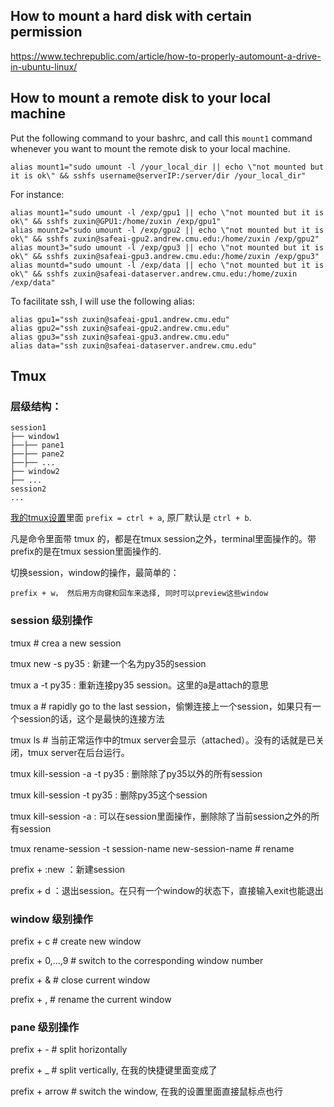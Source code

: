 ## How to mount a hard disk with certain permission
https://www.techrepublic.com/article/how-to-properly-automount-a-drive-in-ubuntu-linux/

## How to mount a remote disk to your local machine
Put the following command to your bashrc, and call this `mount1` command whenever you want to mount the remote disk to your local machine.

```
alias mount1="sudo umount -l /your_local_dir || echo \"not mounted but it is ok\" && sshfs username@serverIP:/server/dir /your_local_dir"
```
For instance:
```
alias mount1="sudo umount -l /exp/gpu1 || echo \"not mounted but it is ok\" && sshfs zuxin@GPU1:/home/zuxin /exp/gpu1"
alias mount2="sudo umount -l /exp/gpu2 || echo \"not mounted but it is ok\" && sshfs zuxin@safeai-gpu2.andrew.cmu.edu:/home/zuxin /exp/gpu2"
alias mount3="sudo umount -l /exp/gpu3 || echo \"not mounted but it is ok\" && sshfs zuxin@safeai-gpu3.andrew.cmu.edu:/home/zuxin /exp/gpu3"
alias mountd="sudo umount -l /exp/data || echo \"not mounted but it is ok\" && sshfs zuxin@safeai-dataserver.andrew.cmu.edu:/home/zuxin /exp/data"

```

To facilitate ssh, I will use the following alias:
```
alias gpu1="ssh zuxin@safeai-gpu1.andrew.cmu.edu"
alias gpu2="ssh zuxin@safeai-gpu2.andrew.cmu.edu"
alias gpu3="ssh zuxin@safeai-gpu3.andrew.cmu.edu"
alias data="ssh zuxin@safeai-dataserver.andrew.cmu.edu"

```

## Tmux

### 层级结构：
```
session1
├── window1
├──├── pane1
├──├── pane2
├──├── ...
├── window2
├── ...
session2
...
```
[我的tmux设置](ubuntu_20_04_config/config/tmux.conf.local)里面 `prefix = ctrl + a`, 原厂默认是 `ctrl + b`.

凡是命令里面带 tmux 的，都是在tmux session之外，terminal里面操作的。带prefix的是在tmux session里面操作的.

切换session，window的操作，最简单的：

```
prefix + w， 然后用方向键和回车来选择, 同时可以preview这些window
```

### session 级别操作
tmux # crea a new session

tmux new -s py35 : 新建一个名为py35的session

tmux a -t py35 : 重新连接py35 session。这里的a是attach的意思

tmux a # rapidly go to the last session，偷懒连接上一个session，如果只有一个session的话，这个是最快的连接方法

tmux ls # 当前正常运作中的tmux server会显示（attached）。没有的话就是已关闭，tmux server在后台运行。

tmux kill-session -a -t py35 : 删除除了py35以外的所有session

tmux kill-session -t py35 : 删除py35这个session

tmux kill-session -a : 可以在session里面操作，删除除了当前session之外的所有session

tmux rename-session -t session-name new-session-name # rename

prefix + :new ：新建session

prefix + d ：退出session。在只有一个window的状态下，直接输入exit也能退出

### window 级别操作
prefix + c # create new window

prefix + 0,...,9 # switch to the corresponding window number

prefix + & # close current window

prefix + , # rename the current window

### pane 级别操作

prefix + - # split horizontally

prefix + _ # split vertically, 在我的快捷键里面变成了 

prefix + arrow # switch the window, 在我的设置里面直接鼠标点也行
